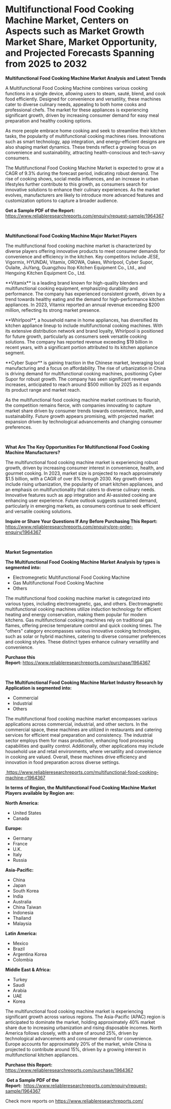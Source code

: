 <p><h1>Multifunctional Food Cooking Machine Market, Centers on Aspects such as Market Growth Market Share, Market Opportunity, and Projected Forecasts Spanning from 2025 to 2032</h1></p><p><strong>Multifunctional Food Cooking Machine Market Analysis and Latest Trends</strong></p>
<p><p>A Multifunctional Food Cooking Machine combines various cooking functions in a single device, allowing users to steam, sauté, blend, and cook food efficiently. Designed for convenience and versatility, these machines cater to diverse culinary needs, appealing to both home cooks and professional chefs. The market for these appliances is experiencing significant growth, driven by increasing consumer demand for easy meal preparation and healthy cooking options. </p><p>As more people embrace home cooking and seek to streamline their kitchen tasks, the popularity of multifunctional cooking machines rises. Innovations such as smart technology, app integration, and energy-efficient designs are also shaping market dynamics. These trends reflect a growing focus on convenience and sustainability, attracting health-conscious and tech-savvy consumers. </p><p>The Multifunctional Food Cooking Machine Market is expected to grow at a CAGR of 9.3% during the forecast period, indicating robust demand. The rise of cooking shows, social media influences, and an increase in urban lifestyles further contribute to this growth, as consumers search for innovative solutions to enhance their culinary experiences. As the market evolves, manufacturers are likely to introduce more advanced features and customization options to capture a broader audience.</p></p>
<p><strong>Get a Sample PDF of the Report:&nbsp;</strong> <a href="https://www.reliableresearchreports.com/enquiry/request-sample/1964367?utm_campaign=2463&utm_medium=2&utm_source=Github&utm_content=ia&utm_term=17022025&utm_id=multifunctional-food-cooking-machine">https://www.reliableresearchreports.com/enquiry/request-sample/1964367</a></p>
<p>&nbsp;</p>
<p><strong>Multifunctional Food Cooking Machine Major Market Players</strong></p>
<p><p>The multifunctional food cooking machine market is characterized by diverse players offering innovative products to meet consumer demands for convenience and efficiency in the kitchen. Key competitors include JESE, Vigormix, HYUNDAI, Vitamix, OROWA, Oakes, Whirlpool, Cyber Supor, Oulaite, JiuYang, Guangzhou Itop Kitchen Equipment Co., Ltd., and Hengxing Kitchen Equipment Co., Ltd.</p><p>**Vitamix** is a leading brand known for high-quality blenders and multifunctional cooking equipment, emphasizing durability and performance. The company has experienced consistent growth, driven by a trend towards healthy eating and the demand for high-performance kitchen appliances. In 2023, Vitamix reported an annual revenue exceeding $200 million, reflecting its strong market presence.</p><p>**Whirlpool**, a household name in home appliances, has diversified its kitchen appliance lineup to include multifunctional cooking machines. With its extensive distribution network and brand loyalty, Whirlpool is positioned for future growth, particularly as consumers seek versatile cooking solutions. The company has reported revenue exceeding $19 billion in recent years, with a significant portion attributed to its kitchen appliance segment.</p><p>**Cyber Supor** is gaining traction in the Chinese market, leveraging local manufacturing and a focus on affordability. The rise of urbanization in China is driving demand for multifunctional cooking machines, positioning Cyber Supor for robust growth. The company has seen significant revenue increases, anticipated to reach around $500 million by 2025 as it expands its product range and market reach.</p><p>As the multifunctional food cooking machine market continues to flourish, the competition remains fierce, with companies innovating to capture market share driven by consumer trends towards convenience, health, and sustainability. Future growth appears promising, with projected market expansion driven by technological advancements and changing consumer preferences.</p></p>
<p>&nbsp;</p>
<p><strong>What Are The Key Opportunities For Multifunctional Food Cooking Machine Manufacturers?</strong></p>
<p><p>The multifunctional food cooking machine market is experiencing robust growth, driven by increasing consumer interest in convenience, health, and gourmet cooking. In 2023, market size is projected to reach approximately $1.5 billion, with a CAGR of over 8% through 2030. Key growth drivers include rising urbanization, the popularity of smart kitchen appliances, and an emphasis on multifunctionality that caters to diverse culinary needs. Innovative features such as app integration and AI-assisted cooking are enhancing user experience. Future outlook suggests sustained demand, particularly in emerging markets, as consumers continue to seek efficient and versatile cooking solutions.</p></p>
<p><strong>Inquire or Share Your Questions If Any Before Purchasing This Report:</strong> <a href="https://www.reliableresearchreports.com/enquiry/pre-order-enquiry/1964367?utm_campaign=2463&utm_medium=2&utm_source=Github&utm_content=ia&utm_term=17022025&utm_id=multifunctional-food-cooking-machine">https://www.reliableresearchreports.com/enquiry/pre-order-enquiry/1964367</a></p>
<p>&nbsp;</p>
<p><strong>Market Segmentation</strong></p>
<p><strong>The Multifunctional Food Cooking Machine Market Analysis by types is segmented into:</strong></p>
<p><ul><li>Electromegnetic Multifunctional Food Cooking Machine</li><li>Gas Multifunctional Food Cooking Machine</li><li>Others</li></ul></p>
<p><p>The multifunctional food cooking machine market is categorized into various types, including electromagnetic, gas, and others. Electromagnetic multifunctional cooking machines utilize induction technology for efficient heating and energy conservation, making them popular for modern kitchens. Gas multifunctional cooking machines rely on traditional gas flames, offering precise temperature control and quick cooking times. The "others" category encompasses various innovative cooking technologies, such as solar or hybrid machines, catering to diverse consumer preferences and cooking styles. These distinct types enhance culinary versatility and convenience.</p></p>
<p><strong>Purchase this Report:&nbsp;</strong><a href="https://www.reliableresearchreports.com/purchase/1964367?utm_campaign=2463&utm_medium=2&utm_source=Github&utm_content=ia&utm_term=17022025&utm_id=multifunctional-food-cooking-machine">https://www.reliableresearchreports.com/purchase/1964367</a></p>
<p>&nbsp;</p>
<p><strong>The Multifunctional Food Cooking Machine Market Industry Research by Application is segmented into:</strong></p>
<p><ul><li>Commercial</li><li>Industrial</li><li>Others</li></ul></p>
<p><p>The multifunctional food cooking machine market encompasses various applications across commercial, industrial, and other sectors. In the commercial space, these machines are utilized in restaurants and catering services for efficient meal preparation and consistency. The industrial sector employs them for mass production, enhancing food processing capabilities and quality control. Additionally, other applications may include household use and retail environments, where versatility and convenience in cooking are valued. Overall, these machines drive efficiency and innovation in food preparation across diverse settings.</p></p>
<p><a href="https://www.reliableresearchreports.com/multifunctional-food-cooking-machine-r1964367?utm_campaign=2463&utm_medium=2&utm_source=Github&utm_content=ia&utm_term=17022025&utm_id=multifunctional-food-cooking-machine">&nbsp;https://www.reliableresearchreports.com/multifunctional-food-cooking-machine-r1964367</a></p>
<p><strong>In terms of Region, the Multifunctional Food Cooking Machine Market Players available by Region are:</strong></p>
<p>
    <p> <strong> North America: </strong>
        <ul>
            <li>United States</li>
            <li>Canada</li>
        </ul>
        </p> 
    <p> <strong> Europe: </strong>
        <ul>
            <li>Germany</li>
            <li>France</li>
            <li>U.K.</li>
            <li>Italy</li>
            <li>Russia</li>
        </ul>
        </p> 
    <p> <strong> Asia-Pacific: </strong>
        <ul>
            <li>China</li>
            <li>Japan</li>
            <li>South Korea</li>
            <li>India</li>
            <li>Australia</li>
            <li>China Taiwan</li>
            <li>Indonesia</li>
            <li>Thailand</li>
            <li>Malaysia</li>
        </ul>
        </p> 
    <p> <strong> Latin America: </strong>
        <ul>
            <li>Mexico</li>
            <li>Brazil</li>
            <li>Argentina Korea</li>
            <li>Colombia</li>
        </ul>
        </p> 
    <p> <strong> Middle East & Africa: </strong>
        <ul>
            <li>Turkey</li>
            <li>Saudi</li>
            <li>Arabia</li>
            <li>UAE</li>
            <li>Korea</li>
        </ul>
    </p>
    </p>
<p><p>The multifunctional food cooking machine market is experiencing significant growth across various regions. The Asia-Pacific (APAC) region is anticipated to dominate the market, holding approximately 40% market share due to increasing urbanization and rising disposable incomes. North America follows closely, with a share of around 25%, driven by technological advancements and consumer demand for convenience. Europe accounts for approximately 20% of the market, while China is projected to contribute around 15%, driven by a growing interest in multifunctional kitchen appliances.</p></p>
<p><strong>Purchase this Report: </strong><a href="https://www.reliableresearchreports.com/purchase/1964367?utm_campaign=2463&utm_medium=2&utm_source=Github&utm_content=ia&utm_term=17022025&utm_id=multifunctional-food-cooking-machine">https://www.reliableresearchreports.com/purchase/1964367</a></p>
<p>&nbsp;<strong>Get a Sample PDF of the Report:&nbsp;&nbsp;</strong><a href="https://www.reliableresearchreports.com/enquiry/request-sample/1964367?utm_campaign=2463&utm_medium=2&utm_source=Github&utm_content=ia&utm_term=17022025&utm_id=multifunctional-food-cooking-machine">https://www.reliableresearchreports.com/enquiry/request-sample/1964367</a></p>
<p><strong></strong></p>
<p>Check more reports on <a href="https://www.reliableresearchreports.com/?utm_campaign=2463&utm_medium=2&utm_source=Github&utm_content=ia&utm_term=17022025&utm_id=multifunctional-food-cooking-machine">https://www.reliableresearchreports.com/</a></p>